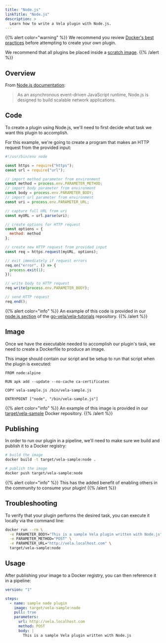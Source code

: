```yaml
---
title: "Node.js"
linkTitle: "Node.js"
description: >
  Learn how to write a Vela plugin with Node.js.
---
```


{{% alert color="warning" %}}
We recommend you review [Docker's best practices](https://docs.docker.com/develop/develop-images/dockerfile_best-practices/) before attempting to create your own plugin.

We recommend that all plugins be placed inside a [scratch image](https://hub.docker.com/_/scratch).
{{% /alert %}}

## Overview

From [Node.js documentation](https://nodejs.org/):

> As an asynchronous event-driven JavaScript runtime, Node.js is designed to build scalable network applications.

## Code

To create a plugin using Node.js, we'll need to first decide what task we want this plugin to accomplish.

For this example, we're going to create a program that makes an HTTP request from the provided input:

```javascript
#!/usr/bin/env node

const https = require("https");
const url = require("url");

// import method parameter from environment
const method = process.env.PARAMETER_METHOD;
// import body parameter from environment
const body = process.env.PARAMETER_BODY;
// import url parameter from environment
const uri = process.env.PARAMETER_URL;

// capture full URL from uri
const myURL = url.parse(uri);

// create options for HTTP request
const options = {
  method: method
};

// create new HTTP request from provided input
const req = https.request(myURL, options);

// exit immediately if request errors
req.on("error", () => {
  process.exit(1);
});

// write body to HTTP request
req.write(process.env.PARAMETER_BODY);

// send HTTP request
req.end();
```

{{% alert color="info" %}}
An example of this code is provided in our [node.js section](https://github.com/go-vela/vela-tutorials/tree/master/plugins/node.js) of the [go-vela/vela-tutorials](https://github.com/go-vela/vela-tutorials/tree/master/plugins) repository.
{{% /alert %}}

## Image

Once we have the executable needed to accomplish our plugin's task, we need to create a Dockerfile to produce an image.

This image should contain our script and be setup to run that script when the plugin is executed:

```docker
FROM node:alpine

RUN apk add --update --no-cache ca-certificates

COPY vela-sample.js /bin/vela-sample.js

ENTRYPOINT ["node", "/bin/vela-sample.js"]
```

{{% alert color="info" %}}
An example of this image is provided in our [target/vela-sample](https://hub.docker.com/r/target/vela-sample) Docker repository.
{{% /alert %}}

## Publishing

In order to run our plugin in a pipeline, we'll need to make sure we build and publish it to a Docker registry:

```sh
# build the image
docker build -t target/vela-sample:node .

# publish the image
docker push target/vela-sample:node
```

{{% alert color="info" %}}
This has the added benefit of enabling others in the community to consume your plugin!
{{% /alert %}}

## Troubleshooting

To verify that your plugin performs the desired task, you can execute it locally via the command line:

```sh
docker run --rm \
  -e PARAMETER_BODY="This is a sample Vela plugin written with Node.js" \
  -e PARAMETER_METHOD="POST" \
  -e PARAMETER_URL="http://vela.localhost.com" \
  target/vela-sample:node
```

## Usage

After publishing your image to a Docker registry, you can then reference it in a pipeline:

```yaml
version: "1"

steps:
  - name: sample node plugin
    image: target/vela-sample:node
    pull: true
    parameters:
      url: http://vela.localhost.com
      method: POST
      body: |
        This is a sample Vela plugin written with Node.js
```
